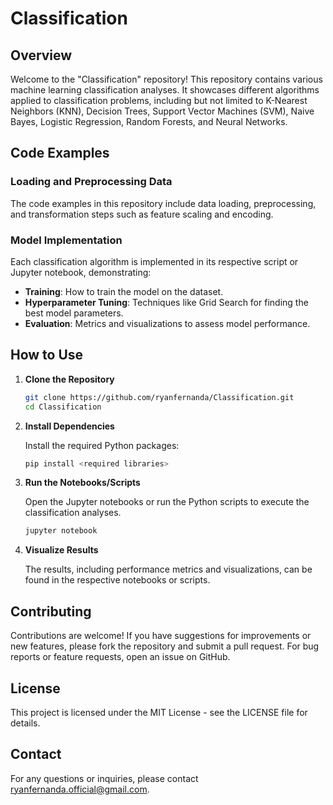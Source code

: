 # Classification

## Overview

Welcome to the "Classification" repository! This repository contains various machine learning classification analyses. It showcases different algorithms applied to classification problems, including but not limited to K-Nearest Neighbors (KNN), Decision Trees, Support Vector Machines (SVM), Naive Bayes, Logistic Regression, Random Forests, and Neural Networks.

## Code Examples

### Loading and Preprocessing Data

The code examples in this repository include data loading, preprocessing, and transformation steps such as feature scaling and encoding.

### Model Implementation

Each classification algorithm is implemented in its respective script or Jupyter notebook, demonstrating:

- **Training**: How to train the model on the dataset.
- **Hyperparameter Tuning**: Techniques like Grid Search for finding the best model parameters.
- **Evaluation**: Metrics and visualizations to assess model performance.

## How to Use

1. **Clone the Repository**

     ```bash
     git clone https://github.com/ryanfernanda/Classification.git
     cd Classification

2. **Install Dependencies**

    Install the required Python packages:

    ```bash
    pip install <required libraries>

3. **Run the Notebooks/Scripts**

    Open the Jupyter notebooks or run the Python scripts to execute the classification analyses.

    ```bash
    jupyter notebook

4. **Visualize Results**

    The results, including performance metrics and visualizations, can be found in the respective notebooks or scripts.

## Contributing

Contributions are welcome! If you have suggestions for improvements or new features, please fork the repository and submit a pull request. For bug reports or feature requests, open an issue on GitHub.

## License

This project is licensed under the MIT License - see the LICENSE file for details.

## Contact

For any questions or inquiries, please contact ryanfernanda.official@gmail.com.
